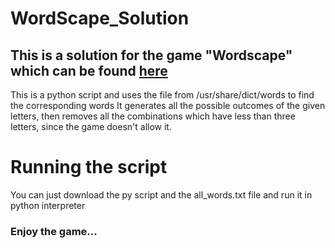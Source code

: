 # WordScape_Solution
## This is a solution for the game "Wordscape" which can be found [here](https://play.google.com/store/apps/details?id=com.peoplefun.wordcross)

This is a python script and uses the file from /usr/share/dict/words to find the corresponding words 
It generates all the possible outcomes of the given letters, then removes all the combinations which have
less than three letters, since the game doesn't allow it. 

# Running the script
You can just download the py script and the all_words.txt file and run it in python interpreter

### Enjoy the game...
